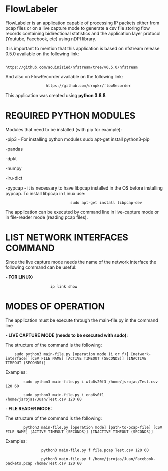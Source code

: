 # FlowLabeler

FlowLabeler is an application capable of processing IP packets either from pcap files or on a live capture mode to generate a csv file storing flow records containing bidirectional statistics and the application layer protocol (Youtube, Facebook, etc) using nDPI library.

It is important to mention that this application is based on nfstream release 0.5.0 available on the following link:
                            
			    https://github.com/aouinizied/nfstream/tree/v0.5.0/nfstream
  
And also on FlowRecorder available on the following link:
                                      
				      https://github.com/drnpkr/flowRecorder

This application was created using **python 3.6.8**

# REQUIRED PYTHON MODULES

Modules that need to be installed (with pip for example):

-pip3 - For installing python modules
		                    	sudo apt-get install python3-pip

-pandas

-dpkt

-numpy

-lru-dict

-pypcap - it is necessary to have libpcap installed in the OS before installing pypcap. To install libpcap in Linux use:

		                      	 sudo apt-get install libpcap-dev

The application can be executed by command line in live-capture mode or in file-reader mode (reading pcap files).


# LIST NETWORK INTERFACES COMMAND

Since the live capture mode needs the name of the network interface the following command can be useful:

    
   **- FOR LINUX:**
    						
						ip link show

# MODES OF OPERATION

The application must be execute through the main-file.py in the command line

**- LIVE CAPTURE MODE (needs to be executed with sudo):**
    
  The structure of the command is the following:
        
		sudo python3 main-file.py [operation mode (i or f)] [network-interface] [CSV FILE NAME] [ACTIVE TIMEOUT (SECONDS)] [INACTIVE TIMEOUT (SECONDS)]
  Examples:
        
			sudo python3 main-file.py i wlp0s20f3 /home/jsrojas/Test.csv 120 60
        		
			sudo python3 main-file.py i enp6s0f1 /home/jsrojas/Juan/Test.csv 120 60
        
**- FILE READER MODE:**
    
  The structure of the command is the following:
        
			python3 main-file.py [operation mode] [path-to-pcap-file] [CSV FILE NAME] [ACTIVE TIMEOUT (SECONDS)] [INACTIVE TIMEOUT (SECONDS)]
  Examples:
        
					python3 main-file.py f file.pcap Test.csv 120 60
        
			        python3 main-file.py f /home/jsrojas/Juan/Facebook-packets.pcap /home/Test.csv 120 60

